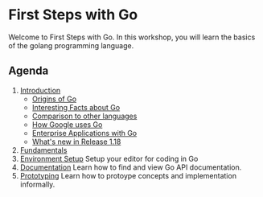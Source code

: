 # First Steps with Go

Welcome to First Steps with Go. In this workshop, you will learn the basics of the golang programming language.  

## Agenda

1. [Introduction](intro.md)
   - [Origins of Go](origins.md)
   - [Interesting Facts about Go](facts.md)
   - [Comparison to other languages](comparison.md)
   - [How Google uses Go](google.md)
   - [Enterprise Applications with Go](enterprise.md)
   - [What's new in Release 1.18](release118.md)
2. [Fundamentals](fundamentals.md)
3. [Environment Setup](environment.md) Setup your editor for coding in Go
4. [Documentation](documentation.md) Learn how to find and view Go API documentation.
5. [Prototyping](prototyping.md) Learn how to protoype concepts and implementation informally.
